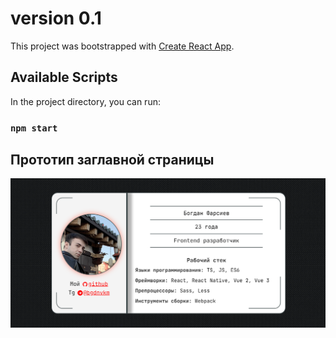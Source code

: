 # version 0.1

This project was bootstrapped with [Create React App](https://github.com/facebook/create-react-app).

## Available Scripts

In the project directory, you can run: 
### `npm start`



## Прототип заглавной страницы

![Заглавная страница сайта](./src/assets/site%20prototype.png)